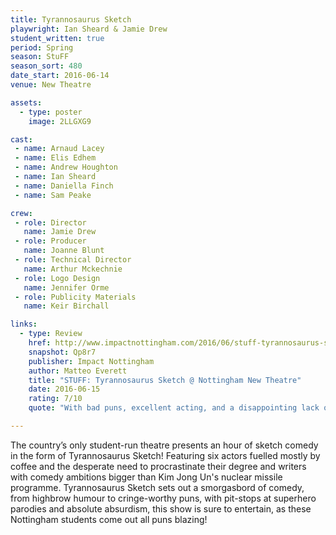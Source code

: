 ```yaml
---
title: Tyrannosaurus Sketch
playwright: Ian Sheard & Jamie Drew
student_written: true
period: Spring
season: StuFF
season_sort: 480
date_start: 2016-06-14
venue: New Theatre

assets:
  - type: poster
    image: 2LLGXG9

cast:
 - name: Arnaud Lacey
 - name: Elis Edhem
 - name: Andrew Houghton
 - name: Ian Sheard
 - name: Daniella Finch
 - name: Sam Peake

crew:
 - role: Director
   name: Jamie Drew
 - role: Producer
   name: Joanne Blunt
 - role: Technical Director
   name: Arthur Mckechnie
 - role: Logo Design
   name: Jennifer Orme
 - role: Publicity Materials
   name: Keir Birchall

links:
  - type: Review
    href: http://www.impactnottingham.com/2016/06/stuff-tyrannosaurus-sketch-nottingham-new-theatre/
    snapshot: Qp8r7
    publisher: Impact Nottingham
    author: Matteo Everett
    title: "STUFF: Tyrannosaurus Sketch @ Nottingham New Theatre"
    date: 2016-06-15
    rating: 7/10
    quote: "With bad puns, excellent acting, and a disappointing lack of dinosaurs, Tyrannosaurus Sketch has it all! "

---
```

The country’s only student-run theatre presents an hour of sketch comedy in the form of Tyrannosaurus Sketch! Featuring six actors fuelled mostly by coffee and the desperate need to procrastinate their degree and writers with comedy ambitions bigger than Kim Jong Un's nuclear missile programme. Tyrannosaurus Sketch sets out a smorgasbord of comedy, from highbrow humour to cringe-worthy puns, with pit-stops at superhero parodies and absolute absurdism, this show is sure to entertain, as these Nottingham students come out all puns blazing! 

